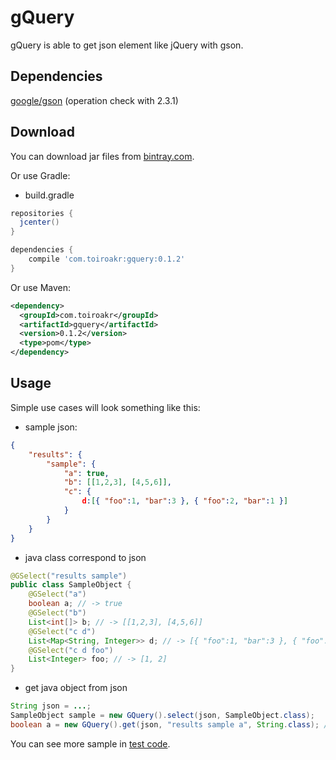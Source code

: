 # gQuery
gQuery is able to get json element like jQuery with gson.

## Dependencies
[google/gson][1] (operation check with 2.3.1)

## Download
You can download jar files from [bintray.com][2].

Or use Gradle:
* build.gradle
```groovy
repositories {
  jcenter()
}

dependencies {
    compile 'com.toiroakr:gquery:0.1.2'
}
```

Or use Maven:
```xml
<dependency>
  <groupId>com.toiroakr</groupId>
  <artifactId>gquery</artifactId>
  <version>0.1.2</version>
  <type>pom</type>
</dependency>
```


## Usage
Simple use cases will look something like this:


* sample json:
```json:sample.json
{
	"results": {
		"sample": {
			"a": true,
			"b": [[1,2,3], [4,5,6]],
			"c": {
          		d:[{ "foo":1, "bar":3 }, { "foo":2, "bar":1 }]
            }
		}
	}
}
```

* java class correspond to json
```java
@GSelect("results sample")
public class SampleObject {
	@GSelect("a")
    boolean a; // -> true
	@GSelect("b")
    List<int[]> b; // -> [[1,2,3], [4,5,6]]
	@GSelect("c d")
    List<Map<String, Integer>> d; // -> [{ "foo":1, "bar":3 }, { "foo":2, "bar":1 }]
	@GSelect("c d foo")
    List<Integer> foo; // -> [1, 2]
}
```
* get java object from json
```java
String json = ...;
SampleObject sample = new GQuery().select(json, SampleObject.class);
boolean a = new GQuery().get(json, "results sample a", String.class); // -> true
```

You can see more sample in [test code][3].

[1]: https://github.com/google/gson
[2]: https://bintray.com/toiroakr/maven/gQuery/view
[3]: https://github.com/toiroakr/gQuery/tree/master/src/test/java/com/toiroakr/gquery

